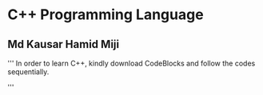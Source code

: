 # C++ Programming Language
## Md Kausar Hamid Miji 

'''
In order to learn C++, kindly download CodeBlocks and follow the codes sequentially.

'''
